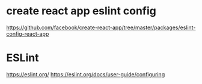 # create react app eslint config

https://github.com/facebook/create-react-app/tree/master/packages/eslint-config-react-app

# ESLint

https://eslint.org/
https://eslint.org/docs/user-guide/configuring
